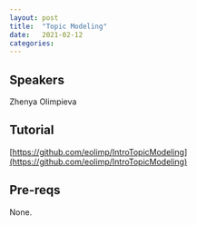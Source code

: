 ```yaml
---
layout: post
title:  "Topic Modeling"
date:   2021-02-12
categories:
---
```


## Speakers

Zhenya Olimpieva

## Tutorial

[https://github.com/eolimp/IntroTopicModeling](https://github.com/eolimp/IntroTopicModeling) 

## Pre-reqs

None.
